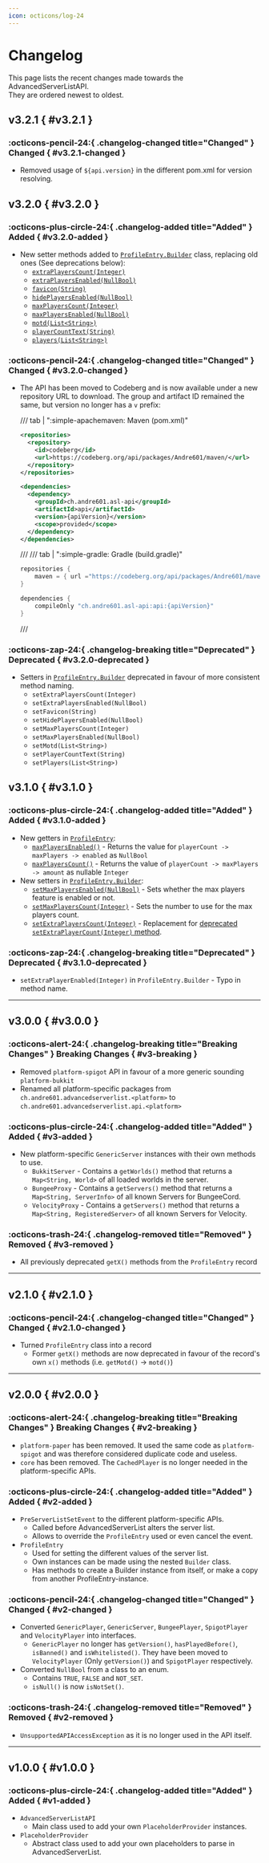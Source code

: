 ```yaml
---
icon: octicons/log-24
---
```


# Changelog

This page lists the recent changes made towards the AdvancedServerListAPI.  
They are ordered newest to oldest.

## v3.2.1 { #v3.2.1 }

### :octicons-pencil-24:{ .changelog-changed title="Changed" } Changed { #v3.2.1-changed }

- Removed usage of `${api.version}` in the different pom.xml for version resolving.

## v3.2.0 { #v3.2.0 }

### :octicons-plus-circle-24:{ .changelog-added title="Added" } Added { #v3.2.0-added }

- New setter methods added to [`ProfileEntry.Builder`][profileentry.builder] class, replacing old ones (See deprecations below):
    - [`extraPlayersCount(Integer)`][extraplayerscount]
    - [`extraPlayersEnabled(NullBool)`][extraplayersenabled]
    - [`favicon(String)`][favicon]
    - [`hidePlayersEnabled(NullBool)`][hideplayersenabled]
    - [`maxPlayersCount(Integer)`][maxplayerscount]
    - [`maxPlayersEnabled(NullBool)`][maxplayersenabled]
    - [`motd(List<String>)`][motd]
    - [`playerCountText(String)`][playercounttext]
    - [`players(List<String>)`][players]

[extraplayerscount]: reference/api/ch.andre601.advancedserverlist.api/profiles/builder.md#extraplayerscount(integer)
[extraplayersenabled]: reference/api/ch.andre601.advancedserverlist.api/profiles/builder.md#extraplayersenabled(nullbool)
[favicon]: reference/api/ch.andre601.advancedserverlist.api/profiles/builder.md#favicon(string)
[hideplayersenabled]: reference/api/ch.andre601.advancedserverlist.api/profiles/builder.md#hideplayersenabled(nullbool)
[maxplayerscount]: reference/api/ch.andre601.advancedserverlist.api/profiles/builder.md#maxplayerscount(integer)
[maxplayersenabled]: reference/api/ch.andre601.advancedserverlist.api/profiles/builder.md#maxplayersenabled(nullbool)
[motd]: reference/api/ch.andre601.advancedserverlist.api/profiles/builder.md#motd(list<string>)
[playercounttext]: reference/api/ch.andre601.advancedserverlist.api/profiles/builder.md#playercounttext(string)
[players]: reference/api/ch.andre601.advancedserverlist.api/profiles/builder.md#players(list<string>)

### :octicons-pencil-24:{ .changelog-changed title="Changed" } Changed { #v3.2.0-changed }

- The API has been moved to Codeberg and is now available under a new repository URL to download. The group and artifact ID remained the same, but version no longer has a `v` prefix:
    
    /// tab | ":simple-apachemaven: Maven (pom.xml)"
    ```xml
    <repositories>
      <repository>
        <id>codeberg</id>
        <url>https://codeberg.org/api/packages/Andre601/maven/</url>
      </repository>
    </repositories>
    
    <dependencies>
      <dependency>
        <groupId>ch.andre601.asl-api</groupId>
        <artifactId>api</artifactId>
        <version>{apiVersion}</version>
        <scope>provided</scope>
      </dependency>
    </dependencies>
    ```
    ///
    /// tab | ":simple-gradle: Gradle (build.gradle)"
    ```groovy
    repositories {
        maven = { url ="https://codeberg.org/api/packages/Andre601/maven/" }
    }
    
    dependencies {
        compileOnly "ch.andre601.asl-api:api:{apiVersion}"
    }
    ```
    ///

### :octicons-zap-24:{ .changelog-breaking title="Deprecated" } Deprecated { #v3.2.0-deprecated }

- Setters in [`ProfileEntry.Builder`][profileentry.builder] deprecated in favour of more consistent method naming.
    - `setExtraPlayersCount(Integer)`
    - `setExtraPlayersEnabled(NullBool)`
    - `setFavicon(String)`
    - `setHidePlayersEnabled(NullBool)`
    - `setMaxPlayersCount(Integer)`
    - `setMaxPlayersEnabled(NullBool)`
    - `setMotd(List<String>)`
    - `setPlayerCountText(String)`
    - `setPlayers(List<String>)`

## v3.1.0 { #v3.1.0 }

### :octicons-plus-circle-24:{ .changelog-added title="Added" } Added { #v3.1.0-added }

- New getters in [`ProfileEntry`][profileentry]:
    - [`maxPlayersEnabled()`][maxplayersenabled] - Returns the value for `playerCount -> maxPlayers -> enabled` as `NullBool`
    - [`maxPlayersCount()`][maxplayerscount] - Returns the value of `playerCount -> maxPlayers -> amount` as nullable `Integer`
- New setters in [`ProfileEntry.Builder`][profileentry.builder]:
    - [`setMaxPlayersEnabled(NullBool)`][setmaxplayersenabled] - Sets whether the max players feature is enabled or not.
    - [`setMaxPlayersCount(Integer)`][setmaxplayerscount] - Sets the number to use for the max players count.
    - [`setExtraPlayersCount(Integer)`][setextraplayersecount] - Replacement for [deprecated `setExtraPlayerCount(Integer)` method](#v3.1.0-deprecated).

### :octicons-zap-24:{ .changelog-breaking title="Deprecated" } Deprecated { #v3.1.0-deprecated }

- `setExtraPlayerEnabled(Integer)` in `ProfileEntry.Builder` - Typo in method name.

[profileentry]: reference/api/ch.andre601.advancedserverlist.api/profiles/profileentry.md
[maxplayersenabled]: reference/api/ch.andre601.advancedserverlist.api/profiles/profileentry.md#maxplayersenabled()
[maxplayerscount]: reference/api/ch.andre601.advancedserverlist.api/profiles/profileentry.md#maxplayerscount()

[profileentry.builder]: reference/api/ch.andre601.advancedserverlist.api/profiles/builder.md
[setmaxplayersenabled]: reference/api/ch.andre601.advancedserverlist.api/profiles/builder.md#setmaxplayersenabled(nullbool)
[setmaxplayerscount]: reference/api/ch.andre601.advancedserverlist.api/profiles/builder.md#setmaxplayerscount(integer)
[setextraplayersecount]: reference/api/ch.andre601.advancedserverlist.api/profiles/builder.md#setextraplayerscount(integer)

----

## v3.0.0 { #v3.0.0 }

### :octicons-alert-24:{ .changelog-breaking title="Breaking Changes" } Breaking Changes { #v3-breaking }

- Removed `platform-spigot` API in favour of a more generic sounding `platform-bukkit`
- Renamed all platform-specific packages from `ch.andre601.advancedserverlist.<platform>` to `ch.andre601.advancedserverlist.api.<platform>`

### :octicons-plus-circle-24:{ .changelog-added title="Added" } Added { #v3-added }

- New platform-specific `GenericServer` instances with their own methods to use.
    - `BukkitServer` - Contains a `getWorlds()` method that returns a `Map<String, World>` of all loaded worlds in the server.
    - `BungeeProxy` - Contains a `getServers()` method that returns a `Map<String, ServerInfo>` of all known Servers for BungeeCord.
    - `VelocityProxy` - Contains a `getServers()` method that returns a `Map<String, RegisteredServer>` of all known Servers for Velocity.

### :octicons-trash-24:{ .changelog-removed title="Removed" } Removed { #v3-removed }

- All previously deprecated `getX()` methods from the `ProfileEntry` record

----

## v2.1.0 { #v2.1.0 }

### :octicons-pencil-24:{ .changelog-changed title="Changed" } Changed { #v2.1.0-changed }

- Turned `ProfileEntry` class into a record
    - Former `getX()` methods are now deprecated in favour of the record's own `x()` methods (i.e. `getMotd()` -> `motd()`)

----

## v2.0.0 { #v2.0.0 }

### :octicons-alert-24:{ .changelog-breaking title="Breaking Changes" } Breaking Changes { #v2-breaking }

- `platform-paper` has been removed. It used the same code as `platform-spigot` and was therefore considered duplicate code and useless.
- `core` has been removed. The `CachedPlayer` is no longer needed in the platform-specific APIs.

### :octicons-plus-circle-24:{ .changelog-added title="Added" } Added { #v2-added }

- `PreServerListSetEvent` to the different platform-specific APIs.
    - Called before AdvancedServerList alters the server list.
    - Allows to override the `ProfileEntry` used or even cancel the event.
- `ProfileEntry`
  - Used for setting the different values of the server list.
  - Own instances can be made using the nested `Builder` class.
  - Has methods to create a Builder instance from itself, or make a copy from another ProfileEntry-instance.

### :octicons-pencil-24:{ .changelog-changed title="Changed" } Changed { #v2-changed }

- Converted `GenericPlayer`, `GenericServer`, `BungeePlayer`, `SpigotPlayer` and `VelocityPlayer` into interfaces.
    - `GenericPlayer` no longer has `getVersion()`, `hasPlayedBefore()`, `isBanned()` and `isWhitelisted()`. They have been moved to `VelocityPlayer` (Only `getVersion()`) and `SpigotPlayer` respectively.
- Converted `NullBool` from a class to an enum.
    - Contains `TRUE`, `FALSE` and `NOT_SET`.
    - `isNull()` is now `isNotSet()`.

### :octicons-trash-24:{ .changelog-removed title="Removed" } Removed { #v2-removed }

- `UnsupportedAPIAccessException` as it is no longer used in the API itself.

----

## v1.0.0 { #v1.0.0 }

### :octicons-plus-circle-24:{ .changelog-added title="Added" } Added { #v1-added }

- `AdvancedServerListAPI`
    - Main class used to add your own `PlaceholderProvider` instances.
- `PlaceholderProvider`
    - Abstract class used to add your own placeholders to parse in AdvancedServerList.

<!--

Templates for changelog

### :octicons-alert-24:{ .changelog-breaking title="Breaking Changes" } Breaking Changes { #v-breaking }
### :octicons-plus-circle-24:{ .changelog-added title="Added" } Added { #v-added }
### :octicons-pencil-24:{ .changelog-changed title="Changed" } Changed { #v-changed }
### :octicons-trash-24:{ .changelog-removed title="Removed" } Removed { #v-removed }
### :octicons-zap-24:{ .changelog-breaking title="Deprecated" } Deprecated { #v-deprecated }

-->
